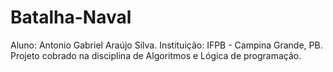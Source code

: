 # Batalha-Naval #

Aluno: Antonio Gabriel Araújo Silva.
Instituição: IFPB - Campina Grande, PB.
Projeto cobrado na disciplina de Algoritmos e Lógica de programação.
